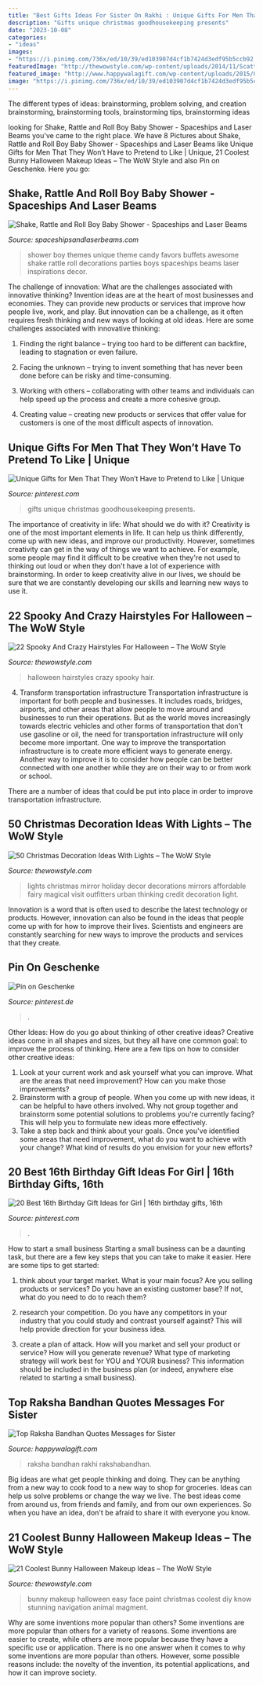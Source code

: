 ```yaml
---
title: "Best Gifts Ideas For Sister On Rakhi : Unique Gifts For Men That They Won’t Have To Pretend To Like"
description: "Gifts unique christmas goodhousekeeping presents"
date: "2023-10-08"
categories:
- "ideas"
images:
- "https://i.pinimg.com/736x/ed/10/39/ed103907d4cf1b7424d3edf95b5ccb92.jpg"
featuredImage: "http://thewowstyle.com/wp-content/uploads/2014/11/Scatter-lights-wherever-you-need-a-touch-of-holiday-flavor..jpg"
featured_image: "http://www.happywalagift.com/wp-content/uploads/2015/08/rakhi-wishes-raksha-bandhan-quote-for-sister-1.jpg"
image: "https://i.pinimg.com/736x/ed/10/39/ed103907d4cf1b7424d3edf95b5ccb92.jpg"
---
```



The different types of ideas: brainstorming, problem solving, and creation
brainstorming, brainstorming tools, brainstorming tips, brainstorming ideas

	

		
looking for Shake, Rattle and Roll Boy Baby Shower - Spaceships and Laser Beams you've came to the right place. We have 8 Pictures about Shake, Rattle and Roll Boy Baby Shower - Spaceships and Laser Beams like Unique Gifts for Men That They Won’t Have to Pretend to Like | Unique, 21 Coolest Bunny Halloween Makeup Ideas – The WoW Style and also Pin on Geschenke. Here you go:
		
    
## Shake, Rattle And Roll Boy Baby Shower - Spaceships And Laser Beams

<img loading=lazy src="https://spaceshipsandlaserbeams.com/wp-content/uploads/2015/09/unique-boy-baby-shower-theme-ideas-4.jpg" onerror="this.onerror=null;this.src='https://tse2.mm.bing.net/th?id=OIP.R-m2OTJotaemoih64emJqwHaKl&amp;pid=15.1';" alt="Shake, Rattle and Roll Boy Baby Shower - Spaceships and Laser Beams">

_Source: spaceshipsandlaserbeams.com_

>shower boy themes unique theme candy favors buffets awesome shake rattle roll decorations parties boys spaceships beams laser inspirations decor. 

	

The challenge of innovation: What are the challenges associated with innovative thinking?
Invention ideas are at the heart of most businesses and economies. They can provide new products or services that improve how people live, work, and play. But innovation can be a challenge, as it often requires fresh thinking and new ways of looking at old ideas. Here are some challenges associated with innovative thinking:
1) Finding the right balance – trying too hard to be different can backfire, leading to stagnation or even failure.

2) Facing the unknown – trying to invent something that has never been done before can be risky and time-consuming.

3) Working with others – collaborating with other teams and individuals can help speed up the process and create a more cohesive group.

4) Creating value – creating new products or services that offer value for customers is one of the most difficult aspects of innovation.

    
## Unique Gifts For Men That They Won’t Have To Pretend To Like | Unique

<img loading=lazy src="https://i.pinimg.com/originals/00/14/cb/0014cbb6074601247c41c41cd64dab9d.png" onerror="this.onerror=null;this.src='https://tse4.mm.bing.net/th?id=OIP.JJEB0vFN6izH1M2c_9KFOwHaHb&amp;pid=15.1';" alt="Unique Gifts for Men That They Won’t Have to Pretend to Like | Unique">

_Source: pinterest.com_

>gifts unique christmas goodhousekeeping presents. 

	

The importance of creativity in life: What should we do with it?
Creativity is one of the most important elements in life. It can help us think differently, come up with new ideas, and improve our productivity. However, sometimes creativity can get in the way of things we want to achieve. For example, some people may find it difficult to be creative when they're not used to thinking out loud or when they don't have a lot of experience with brainstorming. In order to keep creativity alive in our lives, we should be sure that we are constantly developing our skills and learning new ways to use it.

    
## 22 Spooky And Crazy Hairstyles For Halloween – The WoW Style

<img loading=lazy src="http://thewowstyle.com/wp-content/uploads/2016/09/Halloween-hair.jpg" onerror="this.onerror=null;this.src='https://tse1.mm.bing.net/th?id=OIP.H2VtFQovJa7PwpkkbcpJKADIEs&amp;pid=15.1';" alt="22 Spooky And Crazy Hairstyles For Halloween – The WoW Style">

_Source: thewowstyle.com_

>halloween hairstyles crazy spooky hair. 

	

4) Transform transportation infrastructure
Transportation infrastructure is important for both people and businesses. It includes roads, bridges, airports, and other areas that allow people to move around and businesses to run their operations. But as the world moves increasingly towards electric vehicles and other forms of transportation that don't use gasoline or oil, the need for transportation infrastructure will only become more important. 
One way to improve the transportation infrastructure is to create more efficient ways to generate energy. Another way to improve it is to consider how people can be better connected with one another while they are on their way to or from work or school. 

There are a number of ideas that could be put into place in order to improve transportation infrastructure.

    
## 50 Christmas Decoration Ideas With Lights – The WoW Style

<img loading=lazy src="http://thewowstyle.com/wp-content/uploads/2014/11/Scatter-lights-wherever-you-need-a-touch-of-holiday-flavor..jpg" onerror="this.onerror=null;this.src='https://tse1.mm.bing.net/th?id=OIP.M2gXAg0BqiMjS1-MQjkP5gHaLH&amp;pid=15.1';" alt="50 Christmas Decoration Ideas With Lights – The WoW Style">

_Source: thewowstyle.com_

>lights christmas mirror holiday decor decorations mirrors affordable fairy magical visit outfitters urban thinking credit decoration light. 

	

Innovation is a word that is often used to describe the latest technology or products. However, innovation can also be found in the ideas that people come up with for how to improve their lives. Scientists and engineers are constantly searching for new ways to improve the products and services that they create.

    
## Pin On Geschenke

<img loading=lazy src="https://i.pinimg.com/736x/ed/10/39/ed103907d4cf1b7424d3edf95b5ccb92.jpg" onerror="this.onerror=null;this.src='https://tse4.mm.bing.net/th?id=OIP.QH55k2aaMYgHFYPye2eZGQHaNK&amp;pid=15.1';" alt="Pin on Geschenke">

_Source: pinterest.de_

>. 

	

Other Ideas: How do you go about thinking of other creative ideas?
Creative ideas come in all shapes and sizes, but they all have one common goal: to improve the process of thinking. Here are a few tips on how to consider other creative ideas:
1. Look at your current work and ask yourself what you can improve. What are the areas that need improvement? How can you make those improvements?
2. Brainstorm with a group of people. When you come up with new ideas, it can be helpful to have others involved. Why not group together and brainstorm some potential solutions to problems you're currently facing? This will help you to formulate new ideas more effectively.
3. Take a step back and think about your goals. Once you've identified some areas that need improvement, what do you want to achieve with your change? What kind of results do you envision for your new efforts?

    
## 20 Best 16th Birthday Gift Ideas For Girl | 16th Birthday Gifts, 16th

<img loading=lazy src="https://i.pinimg.com/736x/a2/dd/50/a2dd50dc9a538e8f426f1bbc821e18ef.jpg" onerror="this.onerror=null;this.src='https://tse2.mm.bing.net/th?id=OIP.vummQ5uYi1Vufp4ZGnpDMQHaO0&amp;pid=15.1';" alt="20 Best 16th Birthday Gift Ideas for Girl | 16th birthday gifts, 16th">

_Source: pinterest.com_

>. 

	

How to start a small business
Starting a small business can be a daunting task, but there are a few key steps that you can take to make it easier. Here are some tips to get started:
1. think about your target market. What is your main focus? Are you selling products or services? Do you have an existing customer base? If not, what do you need to do to reach them?

2. research your competition. Do you have any competitors in your industry that you could study and contrast yourself against? This will help provide direction for your business idea.

3. create a plan of attack. How will you market and sell your product or service? How will you generate revenue? What type of marketing strategy will work best for YOU and YOUR business? This information should be included in the business plan (or indeed, anywhere else related to starting a small business).

    
## Top Raksha Bandhan Quotes Messages For Sister

<img loading=lazy src="http://www.happywalagift.com/wp-content/uploads/2015/08/rakhi-wishes-raksha-bandhan-quote-for-sister-1.jpg" onerror="this.onerror=null;this.src='https://tse1.mm.bing.net/th?id=OIP.vt4yXDz_nG2fbYiRhEvDGAHaFC&amp;pid=15.1';" alt="Top Raksha Bandhan Quotes Messages for Sister">

_Source: happywalagift.com_

>raksha bandhan rakhi rakshabandhan. 

	

Big ideas are what get people thinking and doing. They can be anything from a new way to cook food to a new way to shop for groceries. Ideas can help us solve problems or change the way we live. The best ideas come from around us, from friends and family, and from our own experiences. So when you have an idea, don't be afraid to share it with everyone you know.

    
## 21 Coolest Bunny Halloween Makeup Ideas – The WoW Style

<img loading=lazy src="http://thewowstyle.com/wp-content/uploads/2016/07/Stunning-Bunny-Halloween-Makeup.jpg" onerror="this.onerror=null;this.src='https://tse1.mm.bing.net/th?id=OIP.0HNAM_9T7aJVWlt2oCvrXwHaKs&amp;pid=15.1';" alt="21 Coolest Bunny Halloween Makeup Ideas – The WoW Style">

_Source: thewowstyle.com_

>bunny makeup halloween easy face paint christmas coolest diy know stunning navigation animal magment. 

	

Why are some inventions more popular than others?
Some inventions are more popular than others for a variety of reasons. Some inventions are easier to create, while others are more popular because they have a specific use or application. There is no one answer when it comes to why some inventions are more popular than others. However, some possible reasons include: the novelty of the invention, its potential applications, and how it can improve society.

